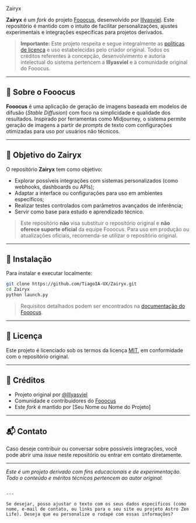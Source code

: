  Zairyx

**Zairyx** é um _fork_ do projeto [Fooocus](https://github.com/lllyasviel/Fooocus), desenvolvido por [lllyasviel](https://github.com/lllyasviel). Este repositório é mantido com o intuito de facilitar personalizações, ajustes experimentais e integrações específicas para projetos derivados.

> **Importante:** Este projeto respeita e segue integralmente as [políticas de licença](https://github.com/lllyasviel/Fooocus/blob/main/LICENSE) e uso estabelecidas pelo criador original. Todos os créditos referentes à concepção, desenvolvimento e autoria intelectual do sistema pertencem a **lllyasviel** e à comunidade original do Fooocus.

---

## 📌 Sobre o Fooocus

**Fooocus** é uma aplicação de geração de imagens baseada em modelos de difusão (_Stable Diffusion_) com foco na simplicidade e qualidade dos resultados. Inspirado por ferramentas como Midjourney, o sistema permite geração de imagens a partir de _prompts_ de texto com configurações otimizadas para uso por usuários não técnicos.

---

## 📁 Objetivo do Zairyx

O repositório **Zairyx** tem como objetivo:

- Explorar possíveis integrações com sistemas personalizados (como webhooks, dashboards ou APIs);
- Adaptar a interface ou configurações para uso em ambientes específicos;
- Realizar testes controlados com parâmetros avançados de inferência;
- Servir como base para estudo e aprendizado técnico.

> Este repositório **não** visa substituir o repositório original e **não oferece suporte oficial** da equipe Fooocus. Para uso em produção ou atualizações oficiais, recomenda-se utilizar o repositório original.

---

## 🚀 Instalação

Para instalar e executar localmente:

```bash
git clone https://github.com/TiagoIA-UX/Zairyx.git
cd Zairyx
python launch.py
````

> Requisitos detalhados podem ser encontrados na [documentação do Fooocus](https://github.com/lllyasviel/Fooocus).

---

## 📄 Licença

Este projeto é licenciado sob os termos da licença [MIT](https://opensource.org/licenses/MIT), em conformidade com o repositório original.

---

## 🤝 Créditos

* Projeto original por [@lllyasviel](https://github.com/lllyasviel)
* Comunidade e contribuidores do [Fooocus](https://github.com/lllyasviel/Fooocus)
* Este *fork* é mantido por \[Seu Nome ou Nome do Projeto]

---

## 📬 Contato

Caso deseje contribuir ou conversar sobre possíveis integrações, você pode abrir uma *issue* neste repositório ou entrar em contato diretamente.

---

*Este é um projeto derivado com fins educacionais e de experimentação. Todo o conteúdo e méritos técnicos pertencem ao autor original.*

```

---

Se desejar, posso ajustar o texto com os seus dados específicos (como nome, e-mail de contato, ou links para o seu site ou projeto Astro Zen Life). Deseja que eu personalize o rodapé com essas informações?
```

